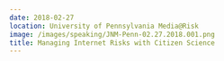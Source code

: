 ```yaml
---
date: 2018-02-27
location: University of Pennsylvania Media@Risk
image: /images/speaking/JNM-Penn-02.27.2018.001.png
title: Managing Internet Risks with Citizen Science
---
```

